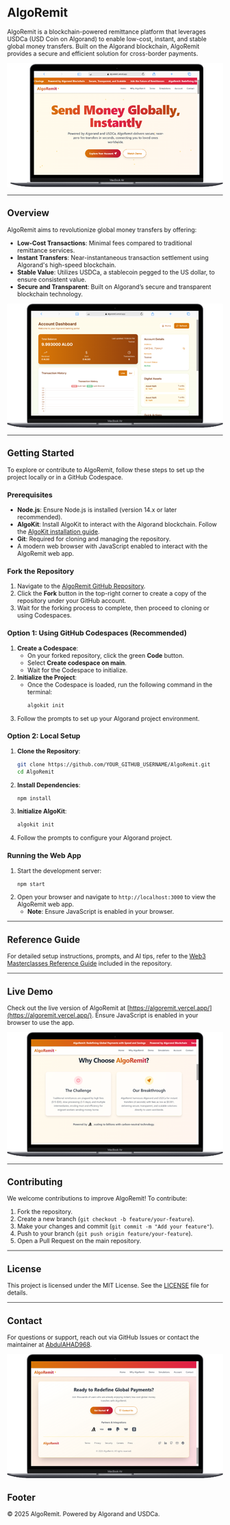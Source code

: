 # AlgoRemit

AlgoRemit is a blockchain-powered remittance platform that leverages USDCa (USD Coin on Algorand) to enable low-cost, instant, and stable global money transfers. Built on the Algorand blockchain, AlgoRemit provides a secure and efficient solution for cross-border payments.

![Dashboard Image](./github-readme-assets/dashboard.png)

---

## Overview

AlgoRemit aims to revolutionize global money transfers by offering:
- **Low-Cost Transactions**: Minimal fees compared to traditional remittance services.
- **Instant Transfers**: Near-instantaneous transaction settlement using Algorand's high-speed blockchain.
- **Stable Value**: Utilizes USDCa, a stablecoin pegged to the US dollar, to ensure consistent value.
- **Secure and Transparent**: Built on Algorand’s secure and transparent blockchain technology.

![Account Overview](./github-readme-assets/wallet-overview.png)

---

## Getting Started

To explore or contribute to AlgoRemit, follow these steps to set up the project locally or in a GitHub Codespace.

### Prerequisites
- **Node.js**: Ensure Node.js is installed (version 14.x or later recommended).
- **AlgoKit**: Install AlgoKit to interact with the Algorand blockchain. Follow the [AlgoKit installation guide](https://github.com/algorandfoundation/algokit-cli).
- **Git**: Required for cloning and managing the repository.
- A modern web browser with JavaScript enabled to interact with the AlgoRemit web app.

### Fork the Repository
1. Navigate to the [AlgoRemit GitHub Repository](https://github.com/AbdulAHAD968/AlgoRemit).
2. Click the **Fork** button in the top-right corner to create a copy of the repository under your GitHub account.
3. Wait for the forking process to complete, then proceed to cloning or using Codespaces.

### Option 1: Using GitHub Codespaces (Recommended)
1. **Create a Codespace**:
   - On your forked repository, click the green **Code** button.
   - Select **Create codespace on main**.
   - Wait for the Codespace to initialize.
2. **Initialize the Project**:
   - Once the Codespace is loaded, run the following command in the terminal:
     ```bash
     algokit init
     ```
3. Follow the prompts to set up your Algorand project environment.

### Option 2: Local Setup
1. **Clone the Repository**:
   ```bash
   git clone https://github.com/YOUR_GITHUB_USERNAME/AlgoRemit.git
   cd AlgoRemit
   ```
2. **Install Dependencies**:
   ```bash
   npm install
   ```
3. **Initialize AlgoKit**:
   ```bash
   algokit init
   ```
4. Follow the prompts to configure your Algorand project.

### Running the Web App
1. Start the development server:
   ```bash
   npm start
   ```
2. Open your browser and navigate to `http://localhost:3000` to view the AlgoRemit web app.
   - **Note**: Ensure JavaScript is enabled in your browser.

---

## Reference Guide
For detailed setup instructions, prompts, and AI tips, refer to the [Web3 Masterclasses Reference Guide](https://github.com/AbdulAHAD968/AlgoRemit) included in the repository.

---

## Live Demo
Check out the live version of AlgoRemit at [https://algoremit.vercel.app/](https://algoremit.vercel.app/). Ensure JavaScript is enabled in your browser to use the app.

![Dashboard Image](./github-readme-assets/why-we.png)

---

## Contributing
We welcome contributions to improve AlgoRemit! To contribute:
1. Fork the repository.
2. Create a new branch (`git checkout -b feature/your-feature`).
3. Make your changes and commit (`git commit -m "Add your feature"`).
4. Push to your branch (`git push origin feature/your-feature`).
5. Open a Pull Request on the main repository.

---

## License
This project is licensed under the MIT License. See the [LICENSE](LICENSE) file for details.

---

## Contact
For questions or support, reach out via GitHub Issues or contact the maintainer at [AbdulAHAD968](https://github.com/AbdulAHAD968).

![Dashboard Image](./github-readme-assets/contact-us.png)

## Footer
© 2025 AlgoRemit. Powered by Algorand and USDCa.
